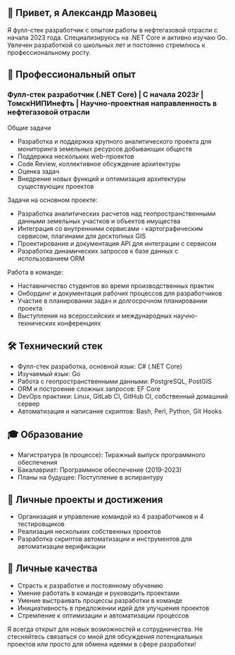 ## 👋 Привет, я Александр Мазовец

Я фулл-стек разработчик с опытом работы в нефтегазовой отрасли с начала 2023 года. Специализируюсь на .NET Core и активно изучаю Go. Увлечен разработкой со школьных лет и постоянно стремлюсь к профессиональному росту.

## 💼 Профессиональный опыт

### Фулл-стек разработчик (.NET Core) | С начала 2023г | ТомскНИПИнефть | Научно-проектная направленность в нефтегазовой отрасли 

Общие задачи
- Разработка и поддержка крупного аналитического проекта для мониторинга земельных ресурсов добывающих обществ
- Поддержка нескольких web-проектов 
- Code Review, коллективное обсуждение архитектуры
- Оценка задач
- Внедрение новых функций и оптимизация архитектуры существующих проектов

Задачи на основном проекте:
- Разработка аналитических расчетов над геопространственными данными земельных участков и объектов имущества
- Интеграция со внутренними сервисами - картографическим сервисом, плагинами для десктопных GIS
- Проектирование и документация API для интеграции с сервисом
- Разработка динамических запросов к базе данных с использованием ORM

Работа в команде:
- Наставничество студентов во время производственных практик
- Онбординг и документация рабочих процессов для разработчиков
- Участие в планировании задач и долгосрочном планировании проекта
- Выступления на всероссийских и международных научно-технических конференциях

## 🛠 Технический стек

- Фулл-стек разработка, основной язык: C# (.NET Core)
- Изучаемый язык: Go
- Работа с геопространственными данными: PostgreSQL, PostGIS
- ORM и построение сложных запросов: EF Core
- DevOps практики: Linux, GitLab CI, GitHub CI, собственный домашний сервер
- Автоматизация и написание скриптов: Bash, Perl, Python, Git Hooks

## 🎓 Образование

- Магистратура (в процессе): Тиражный выпуск программного обеспечения
- Бакалавриат: Программное обеспечение (2019-2023)
- Планы на будущее: Поступление в аспирантуру

## 🚀 Личные проекты и достижения

- Организация и управление командой из 4 разработчиков и 4 тестировщиков
- Реализация нескольких собственных проектов
- Разработка скриптов автоматизации и инструментов для автоматизации верификации

## 🌟 Личные качества

- Страсть к разработке и постоянному обучению
- Умение работать в команде и руководить проектами
- Умение выстраивать процессы разработки в команде
- Инициативность в предложении идей для улучшения проектов
- Стремление к оптимизации и автоматизации процессов

Я всегда открыт для новых возможностей и сотрудничества. Не стесняйтесь связаться со мной для обсуждения потенциальных проектов или просто для обмена идеями в сфере разработки!
